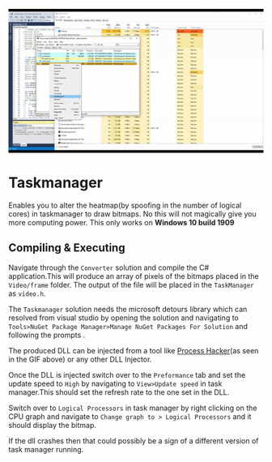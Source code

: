 ![](image.gif)
# Taskmanager
Enables you to alter the heatmap(by spoofing in the number of logical cores) in taskmanager to draw bitmaps.
No this will not magically give you more computing power. 
This only works on **Windows 10 build 1909**

## Compiling & Executing
Navigate through the ```Converter``` solution and compile the C# application.This will produce an array of pixels of the bitmaps placed in the ```Video/frame``` folder.
The output of the file will be placed in the ```TaskManager``` as ```video.h```.

The ```Taskmanager``` solution needs the microsoft detours library which can resolved from visual studio by opening the solution and navigating to ```Tools>NuGet Package Manager>Manage NuGet Packages For Solution``` and following the prompts .

The produced DLL can be injected from a tool like [Process Hacker](https://processhacker.sourceforge.io/)(as seen in the GIF above) or any other DLL Injector. 

Once the DLL is injected switch over to the ```Preformance``` tab and set the update  speed to ```High``` by navigating to ```View>Update speed``` in task manager.This should set the refresh rate to the one set in the DLL.

Switch over to ```Logical Processors``` in task manager by right clicking on the CPU graph and navigate to ```Change graph to > Logical Processors``` and it should display the bitmap.

If the dll crashes then that could possibly be a sign of a different version of task manager running. 
